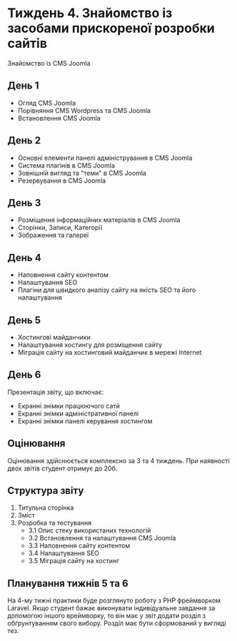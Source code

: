 # Тиждень 4. Знайомство із засобами прискореної розробки сайтів

Знайомство із CMS Joomla

## День 1
- Огляд CMS Joomla
- Порівняння CMS Wordpress та CMS Joomla
- Встановлення CMS Joomla

## День 2
- Основні елементи панелі адміністрування в CMS Joomla
- Система плагінів в CMS Joomla
- Зовнішній вигляд та "теми" в CMS Joomla
- Резервування в CMS Joomla

## День 3
- Розміщення інформаційних матеріалів в CMS Joomla
- Сторінки, Записи, Категорії
- Зображення та галереї

## День 4
- Наповнення сайту контентом
- Налаштування SEO
- Плагіни для швидкого аналізу сайту на якість SEO та його налаштування

## День 5
- Хостингові майданчики
- Налаштування хостингу для розміщення сайту
- Міграція сайту на хостинговий майданчик в мережі Internet

## День 6
Презентація звіту, що включає:
- Екранні знімки працюючого сатй
- Екранні знімки адміністративної панелі
- Екранні знімки панелі керування хостингом

## Оцінювання
Оцінювання здійснюється комплексно за 3 та 4 тиждень. При наявності двох звітів студент отримує до 20б.

## Структура звіту
1. Титульна сторінка
2. Зміст
3. Розробка та тестування
   - 3.1 Опис стеку використаних технологій
   - 3.2 Встановлення та налаштування CMS Joomla
   - 3.3 Наповнення сайту контентом
   - 3.4 Налаштування SEO
   - 3.5 Міграція сайту на хостинг


## Планування тижнів 5 та 6

На 4-му тижні практики буде розглянуто роботу з PHP фреймворком Laravel. Якщо студент бажає виконувати індивідуальне завдання за допомогою іншого  вреймворку, то він має у звіт додати розділ з обґрунтуванням свого вибору. Розділ має бути сформований у вигляді тез.